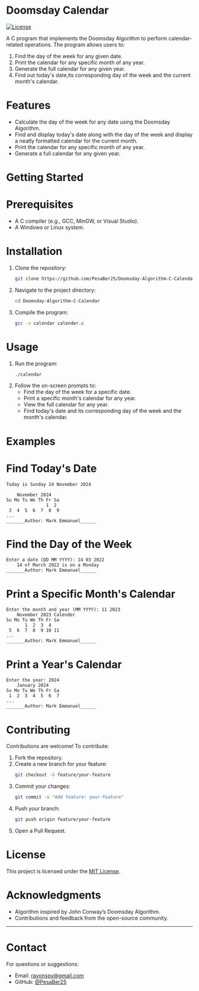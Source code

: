 # Doomsday Calendar

[![License](https://img.shields.io/badge/License-MIT-blue.svg)](LICENSE)

A C program that implements the Doomsday Algorithm to perform calendar-related operations. The program allows users to:
1. Find the day of the week for any given date.
2. Print the calendar for any specific month of any year.
3. Generate the full calendar for any given year.
4. Find out today's date,its corresponding day of the week and the current month's calendar.

# Features
- Calculate the day of the week for any date using the Doomsday Algorithm.
- Find and display today's date along with the day of the week and display a neatly formatted calendar for the current month.
- Print the calendar for any specific month of any year.
- Generate a full calendar for any given year.

# Getting Started

# Prerequisites
- A C compiler (e.g., GCC, MinGW, or Visual Studio).
- A Windows or Linux system.

# Installation

1. Clone the repository:
   ```bash
   git clone https://github.com/PesaBer25/Doomsday-Algorithm-C-Calendar.git
   ```
2. Navigate to the project directory:
   ```bash
   cd Doomsday-Algorithm-C-Calendar
   ```
3. Compile the program:
   ```bash
   gcc -o calendar calender.c
   ```

# Usage

1. Run the program:
   ```bash
   ./calendar
   ```
2. Follow the on-screen prompts to:
   - Find the day of the week for a specific date.
   - Print a specific month's calendar for any year.
   - View the full calendar for any year.
   - Find today's date and its corresponding day of the week and the month's calendar.

# Examples
# Find Today's Date
```plaintext
Today is Sunday 24 November 2024

    November 2024
Su Mo Tu We Th Fr Sa
               1  2
 3  4  5  6  7  8  9
...
_______Author: Mark Emmanuel______
```

# Find the Day of the Week
```plaintext
Enter a date (DD MM YYYY): 14 03 2022
    14 of March 2022 is on a Monday
_______Author: Mark Emmanuel______
```

# Print a Specific Month's Calendar
```plaintext
Enter the month and year (MM YYYY): 11 2023
    November 2023 Calender
Su Mo Tu We Th Fr Sa
       1  2  3  4
 5  6  7  8  9 10 11
...
_______Author: Mark Emmanuel______
```

# Print a Year's Calendar
```plaintext
Enter the year: 2024
    January 2024
Su Mo Tu We Th Fr Sa
 1  2  3  4  5  6  7
...
_______Author: Mark Emmanuel______
```

# Contributing

Contributions are welcome! To contribute:
1. Fork the repository.
2. Create a new branch for your feature:
   ```bash
   git checkout -b feature/your-feature
   ```
3. Commit your changes:
   ```bash
   git commit -m "Add feature: your-feature"
   ```
4. Push your branch:
   ```bash
   git push origin feature/your-feature
   ```
5. Open a Pull Request.


# License

This project is licensed under the [MIT License](LICENSE).

# Acknowledgments

- Algorithm inspired by John Conway’s Doomsday Algorithm.
- Contributions and feedback from the open-source community.

---

# Contact

For questions or suggestions:
- Email: rayonspy@gmail.com
- GitHub: [@PesaBer25](https://github.com/PesaBer25)
